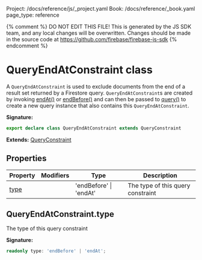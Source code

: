 Project: /docs/reference/js/_project.yaml
Book: /docs/reference/_book.yaml
page_type: reference

{% comment %}
DO NOT EDIT THIS FILE!
This is generated by the JS SDK team, and any local changes will be
overwritten. Changes should be made in the source code at
https://github.com/firebase/firebase-js-sdk
{% endcomment %}

# QueryEndAtConstraint class
A `QueryEndAtConstraint` is used to exclude documents from the end of a result set returned by a Firestore query. `QueryEndAtConstraint`<!-- -->s are created by invoking [endAt()](./firestore_.md#endat) or [endBefore()](./firestore_.md#endbefore) and can then be passed to [query()](./firestore_.md#query) to create a new query instance that also contains this `QueryEndAtConstraint`<!-- -->.

<b>Signature:</b>

```typescript
export declare class QueryEndAtConstraint extends QueryConstraint 
```
<b>Extends:</b> [QueryConstraint](./firestore_lite.queryconstraint.md#queryconstraint_class)

## Properties

|  Property | Modifiers | Type | Description |
|  --- | --- | --- | --- |
|  [type](./firestore_lite.queryendatconstraint.md#queryendatconstrainttype) |  | 'endBefore' \| 'endAt' | The type of this query constraint |

## QueryEndAtConstraint.type

The type of this query constraint

<b>Signature:</b>

```typescript
readonly type: 'endBefore' | 'endAt';
```
